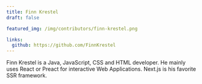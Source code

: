 ```yaml
---
title: Finn Krestel
draft: false

featured_img: /img/contributors/finn-krestel.png

links:
  github: https://github.com/FinnKrestel
---
```


Finn Krestel is a Java, JavaScript, CSS and HTML developer. He mainly uses React or Preact for interactive Web Applications. Next.js is his favorite SSR framework.
